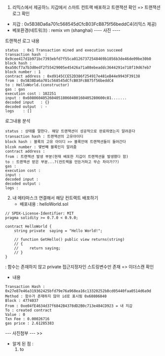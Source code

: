 1. 리믹스에서 제공하느 지갑에서 스마트 컨트랙 배포하고 트랜잭션 확인
   => 트랜잭션 로그 확인

* 지갑 : 0x5B38Da6a701c568545dCfcB03FcB875f56beddC4(리믹스 제공)
* 베포환경(네트워크) : remix vm (shanghai)
---- 사진 ----   
   
트랜잭션 로그 내용   
```
status	: 0x1 Transaction mined and execution succeed
transaction hash  : 0x9cee417d1b971bc7393ebfd7f55ca01267372548469b1856b3de46de09be30b0
block hash : 0xa50cf7a7b3d0edf2f55429005e45426a71a08ebeaddc3644291e718f19d67eb7
block number : 1
contract address : 0xd9145CCE52D386f254917e481eB44e9943F39138
from : 0x5B38Da6a701c568545dCfcB03FcB875f56beddC4
to : HelloWorld.(constructor)
gas : gas
execution cost : 102251
input : 0x60806040526040518060400160405280600c81.......
decoded input	: {}
decoded output	: - 
logs	: []
```
로그내용 분석   
```
status : 상태를 말한다. 해당 트랜잭션이 성공적으로 완료하였는지 알려준다
transaction hash : 트랜잭션의 고유아이디
block hash : 블록의 고유 아이디 >> 블록안에 트랜잭션들이 들어간다
blcok number : 몇번째 블록인지 알려줌
contract address : 
from : 트랜잭션 발생 부분(현재 배포한 지갑이 트랜잭션을 발생했다 함)
to : 트랜잭션 받은 부분...?(컨트랙을 만든거하고 무슨 차이가??)
gas :
execution cost :
input :
decoded input :
decoded output :
logs : 
```

2. 내 메타마스크 연결해서 해당 컨트랙트 배포하기
   * 배포내용 : helloWorld.sol
```
// SPDX-License-Identifier: MIT
pragma solidity >= 0.7.0 < 0.9.0;

contract HelloWorld {
    string private  saying = "Hello World!";

    // function GetHello() public view returns(string)
    // {
    //     return saying;
    // }
}
```
: 함수는 존재하지 않고 private 접근지정자인 스트링변수만 존재
   => 이더스캔 확인
* 내용
```
Transaction Hash : 0x27e87e46a319362425bfd79e76a968ea16c13320252b8cd05440faa0514d6a9d 
Method : 함수가 존재하지 않아 id로 표시됨 0x60806040
Block : 4774037
From : 0xe04fE4634d37f6842B4378dD2B0c713e484CD923 = 내 지갑
To : created contract
Value : 0
Txn Fee : 0.00026716
gas price : 2.61285383 
```
--- 사진첨부  --- >> 

* 알게 된 점 :
  1. to
